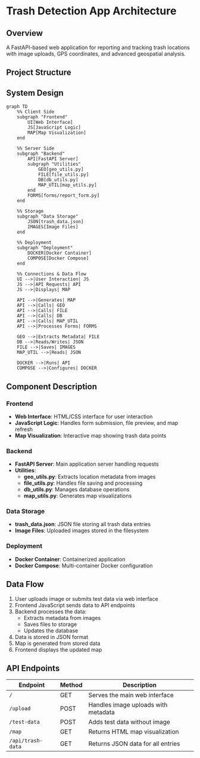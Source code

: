 # Trash Detection App Architecture

## Overview
A FastAPI-based web application for reporting and tracking trash locations with image uploads, GPS coordinates, and advanced geospatial analysis.

## Project Structure

## System Design

```mermaid
graph TD
    %% Client Side
    subgraph "Frontend"
        UI[Web Interface]
        JS[JavaScript Logic]
        MAP[Map Visualization]
    end

    %% Server Side
    subgraph "Backend"
        API[FastAPI Server]
        subgraph "Utilities"
            GEO[geo_utils.py]
            FILE[file_utils.py]
            DB[db_utils.py]
            MAP_UTIL[map_utils.py]
        end
        FORMS[forms/report_form.py]
    end

    %% Storage
    subgraph "Data Storage"
        JSON[trash_data.json]
        IMAGES[Image Files]
    end

    %% Deployment
    subgraph "Deployment"
        DOCKER[Docker Container]
        COMPOSE[Docker Compose]
    end

    %% Connections & Data Flow
    UI -->|User Interaction| JS
    JS -->|API Requests| API
    JS -->|Displays| MAP
    
    API -->|Generates| MAP
    API -->|Calls| GEO
    API -->|Calls| FILE
    API -->|Calls| DB
    API -->|Calls| MAP_UTIL
    API -->|Processes Forms| FORMS
    
    GEO -->|Extracts Metadata| FILE
    DB -->|Reads/Writes| JSON
    FILE -->|Saves| IMAGES
    MAP_UTIL -->|Reads| JSON
    
    DOCKER -->|Runs| API
    COMPOSE -->|Configures| DOCKER
```

## Component Description

### Frontend
- **Web Interface**: HTML/CSS interface for user interaction
- **JavaScript Logic**: Handles form submission, file preview, and map refresh
- **Map Visualization**: Interactive map showing trash data points

### Backend
- **FastAPI Server**: Main application server handling requests
- **Utilities**:
  - **geo_utils.py**: Extracts location metadata from images
  - **file_utils.py**: Handles file saving and processing
  - **db_utils.py**: Manages database operations
  - **map_utils.py**: Generates map visualizations

### Data Storage
- **trash_data.json**: JSON file storing all trash data entries
- **Image Files**: Uploaded images stored in the filesystem

### Deployment
- **Docker Container**: Containerized application
- **Docker Compose**: Multi-container Docker configuration

## Data Flow

1. User uploads image or submits test data via web interface
2. Frontend JavaScript sends data to API endpoints
3. Backend processes the data:
   - Extracts metadata from images
   - Saves files to storage
   - Updates the database
4. Data is stored in JSON format
5. Map is generated from stored data
6. Frontend displays the updated map

## API Endpoints

| Endpoint | Method | Description |
|----------|--------|-------------|
| `/` | GET | Serves the main web interface |
| `/upload` | POST | Handles image uploads with metadata |
| `/test-data` | POST | Adds test data without image |
| `/map` | GET | Returns HTML map visualization |
| `/api/trash-data` | GET | Returns JSON data for all entries |
